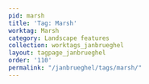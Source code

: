 ```yaml
---
pid: marsh
title: 'Tag: Marsh'
worktag: Marsh
category: Landscape features
collection: worktags_janbrueghel
layout: tagpage_janbrueghel
order: '110'
permalink: "/janbrueghel/tags/marsh/"
---
```

